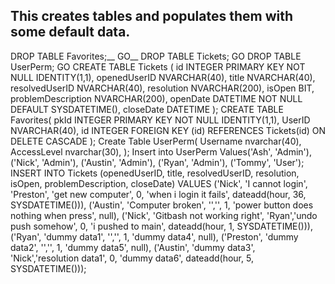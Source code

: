 This creates tables and populates them with some default data.
---------------------------------------------------------------
DROP TABLE Favorites;__
GO__
DROP TABLE Tickets;
GO
DROP TABLE UserPerm;
GO
CREATE TABLE Tickets (
id INTEGER PRIMARY KEY NOT NULL IDENTITY(1,1),
openedUserID NVARCHAR(40),
title NVARCHAR(40),
resolvedUserID NVARCHAR(40),
resolution NVARCHAR(200),
isOpen BIT,
problemDescription NVARCHAR(200),
openDate DATETIME NOT NULL DEFAULT SYSDATETIME(),
closeDate DATETIME
);
CREATE TABLE Favorites(
pkId INTEGER PRIMARY KEY NOT NULL IDENTITY(1,1),
UserID NVARCHAR(40),
id INTEGER FOREIGN KEY (id) REFERENCES Tickets(id) ON DELETE CASCADE
);
Create Table UserPerm(
Username nvarchar(40),
AccessLevel nvarchar(30),
);
Insert into UserPerm
Values('Ash', 'Admin'),
('Nick', 'Admin'),
('Austin', 'Admin'),
('Ryan', 'Admin'),
('Tommy', 'User');
INSERT INTO Tickets (openedUserID, title, resolvedUserID, resolution, isOpen, problemDescription, closeDate)
VALUES ('Nick', 'I cannot login', 'Preston', 'get new computer', 0, 'when i login it fails', dateadd(hour, 36, SYSDATETIME())),
('Austin', 'Computer broken', '','', 1, 'power button does nothing when press', null),
('Nick', 'Gitbash not working right', 'Ryan','undo push somehow', 0, 'i pushed to main', dateadd(hour, 1, SYSDATETIME())),
('Ryan', 'dummy data1', '','', 1, 'dummy data4', null),
('Preston', 'dummy data2', '','', 1, 'dummy data5', null),
('Austin', 'dummy data3', 'Nick','resolution data1', 0, 'dummy data6', dateadd(hour, 5, SYSDATETIME()));
